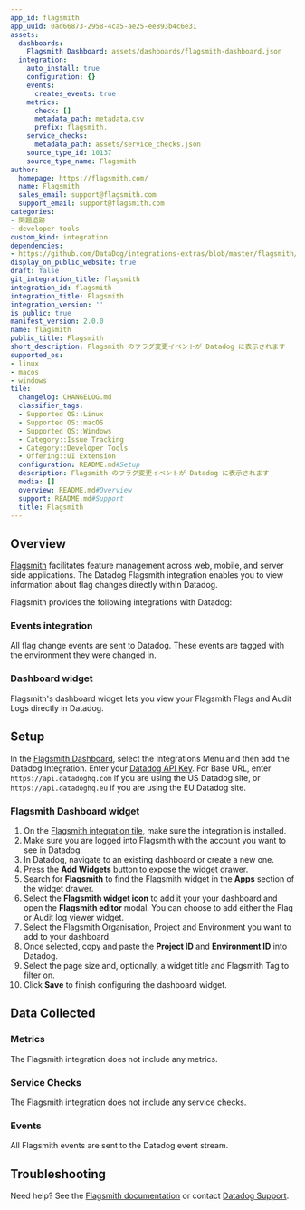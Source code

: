 ```yaml
---
app_id: flagsmith
app_uuid: 0ad66873-2958-4ca5-ae25-ee893b4c6e31
assets:
  dashboards:
    Flagsmith Dashboard: assets/dashboards/flagsmith-dashboard.json
  integration:
    auto_install: true
    configuration: {}
    events:
      creates_events: true
    metrics:
      check: []
      metadata_path: metadata.csv
      prefix: flagsmith.
    service_checks:
      metadata_path: assets/service_checks.json
    source_type_id: 10137
    source_type_name: Flagsmith
author:
  homepage: https://flagsmith.com/
  name: Flagsmith
  sales_email: support@flagsmith.com
  support_email: support@flagsmith.com
categories:
- 問題追跡
- developer tools
custom_kind: integration
dependencies:
- https://github.com/DataDog/integrations-extras/blob/master/flagsmith/README.md
display_on_public_website: true
draft: false
git_integration_title: flagsmith
integration_id: flagsmith
integration_title: Flagsmith
integration_version: ''
is_public: true
manifest_version: 2.0.0
name: flagsmith
public_title: Flagsmith
short_description: Flagsmith のフラグ変更イベントが Datadog に表示されます
supported_os:
- linux
- macos
- windows
tile:
  changelog: CHANGELOG.md
  classifier_tags:
  - Supported OS::Linux
  - Supported OS::macOS
  - Supported OS::Windows
  - Category::Issue Tracking
  - Category::Developer Tools
  - Offering::UI Extension
  configuration: README.md#Setup
  description: Flagsmith のフラグ変更イベントが Datadog に表示されます
  media: []
  overview: README.md#Overview
  support: README.md#Support
  title: Flagsmith
---
```


<!--  SOURCED FROM https://github.com/DataDog/integrations-extras -->


## Overview

[Flagsmith][1] facilitates feature management across web, mobile, and server side applications. The Datadog Flagsmith integration enables you to view information about flag changes directly within Datadog.

Flagsmith provides the following integrations with Datadog:

### Events integration

All flag change events are sent to Datadog. These events are tagged with the environment they were changed in.

### Dashboard widget

Flagsmith's dashboard widget lets you view your Flagsmith Flags and Audit Logs directly in Datadog.

## Setup

In the [Flagsmith Dashboard][2], select the Integrations Menu and then add the Datadog Integration. Enter your [Datadog API Key][3]. For Base URL, enter `https://api.datadoghq.com` if you are using the US Datadog site, or `https://api.datadoghq.eu` if you are using the EU Datadog site.

### Flagsmith Dashboard widget

1. On the [Flagsmith integration tile][4], make sure the integration is installed.
1. Make sure you are logged into Flagsmith with the account you want to see in Datadog.
1. In Datadog, navigate to an existing dashboard or create a new one.
1. Press the **Add Widgets** button to expose the widget drawer.
1. Search for **Flagsmith** to find the Flagsmith widget in the **Apps** section of the widget drawer.
1. Select the **Flagsmith widget icon** to add it your your dashboard and open the **Flagsmith editor** modal. You can choose to add either the Flag or Audit log viewer widget.
1. Select the Flagsmith Organisation, Project and Environment you want to add to your dashboard.
1. Once selected, copy and paste the **Project ID** and **Environment ID** into Datadog.
1. Select the page size and, optionally, a widget title and Flagsmith Tag to filter on.
1. Click **Save** to finish configuring the dashboard widget.

## Data Collected

### Metrics

The Flagsmith integration does not include any metrics.

### Service Checks

The Flagsmith integration does not include any service checks.

### Events

All Flagsmith events are sent to the Datadog event stream.

## Troubleshooting

Need help? See the [Flagsmith documentation][5] or contact [Datadog Support][6].

[1]: https://www.flagsmith.com/
[2]: https://app.flagsmith.com/
[3]: https://app.datadoghq.com/organization-settings/api-keys
[4]: https://app.datadoghq.com/integrations/flagsmith
[5]: https://docs.flagsmith.com/integrations/datadog/
[6]: https://docs.datadoghq.com/ja/help/